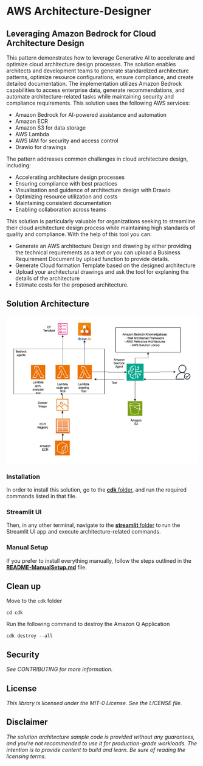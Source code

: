 # AWS Architecture-Designer

## Leveraging Amazon Bedrock for Cloud Architecture Design

This pattern demonstrates how to leverage Generative AI to accelerate and optimize cloud architecture design processes. The solution enables architects and development teams to generate standardized architecture patterns, optimize resource configurations, ensure compliance, and create detailed documentation. The implementation utilizes Amazon Bedrock capabilities to access enterprise data, generate recommendations, and automate architecture-related tasks while maintaining security and compliance requirements. This solution uses the following AWS services:

- Amazon Bedrock for AI-powered assistance and automation
- Amazon ECR
- Amazon S3 for data storage
- AWS Lambda
- AWS IAM for security and access control
- Drawio for drawings


The pattern addresses common challenges in cloud architecture design, including:

- Accelerating architecture design processes
- Ensuring compliance with best practices
- Visualisation and guidence of architecture design with Drawio
- Optimizing resource utilization and costs
- Maintaining consistent documentation
- Enabling collaboration across teams


This solution is particularly valuable for organizations seeking to streamline their cloud architecture design process while maintaining high standards of quality and compliance. With the help of this tool you can:

- Generate an AWS architecture Design and drawing by either providing the technical requirements as a text or you can upload a Business Requirement Document by upload function to provide details.
- Generate Cloud formation Template based on the designed architecture
- Upload your architectural drawings and ask the tool for explaning the details of the architecture
- Estimate costs for the proposed architecture.

## Solution Architecture

![Solution Architecture](images/agent_arch.jpg "Solution Architecture")


### Installation
In order to install this solution, go to the [**cdk** folder](cdk/README.md), and run the required commands listed in that file.


### Streamlit UI
Then, in any other terminal, navigate to the [**streamlit** folder](streamlit/README.md) to run the Streamlit UI app and execute architecture-related commands.


### Manual Setup
If you prefer to install everything manually, follow the steps outlined in the [**README-ManualSetup.md**](README-ManualSetup.md) file.

## Clean up

Move to the `cdk` folder

```
cd cdk
```
Run the following command to destroy the Amazon Q Application

```
cdk destroy --all
```

## Security

_See CONTRIBUTING for more information._

## License

_This library is licensed under the MIT-0 License. See the LICENSE file._

## Disclaimer

_The solution architecture sample code is provided without any guarantees, and you're not recommended to use it for production-grade workloads. The intention is to provide content to build and learn. Be sure of reading the licensing terms._
